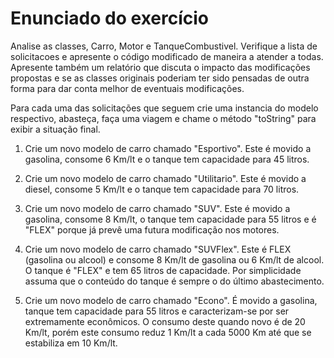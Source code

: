 # Enunciado do exercício

Analise as classes, Carro, Motor e TanqueCombustivel. Verifique a lista de
solicitacoes e apresente o código modificado de maneira a atender a todas.
Apresente também um relatório que discuta o impacto das modificações propostas e
se as classes originais poderiam ter sido pensadas de outra forma para dar conta
melhor de eventuais modificações.

Para cada uma das solicitações que seguem crie uma instancia do modelo respectivo, 
abasteça, faça uma viagem e chame o método "toString" para exibir a situação final.

1) Crie um novo modelo de carro chamado "Esportivo". Este é movido a gasolina,
   consome 6 Km/lt e o tanque tem capacidade para 45 litros.

2) Crie um novo modelo de carro chamado "Utilitario". Este é movido a diesel,
   consome 5 Km/lt e o tanque tem capacidade para 70 litros.

3) Crie um novo modelo de carro chamado "SUV". Este é movido a gasolina, consome
   8 Km/lt, o tanque tem capacidade para 55 litros e é "FLEX" porque já prevê
   uma futura modificação nos motores.

4) Crie um novo modelo de carro chamado "SUVFlex". Este é FLEX (gasolina ou
   alcool) e consome 8 Km/lt de gasolina ou 6 Km/lt de alcool. O tanque é "FLEX"
   e tem 65 litros de capacidade. Por simplicidade assuma que o conteúdo do tanque 
   é sempre o do último abastecimento.

5) Crie um novo modelo de carro chamado "Econo". É movido a gasolina, tanque tem
   capacidade para 55 litros e caracterizam-se por ser extremamente econômicos.
   O consumo deste quando novo é de 20 Km/lt, porém este consumo reduz 1 Km/lt a
   cada 5000 Km até que se estabiliza em 10 Km/lt.
   